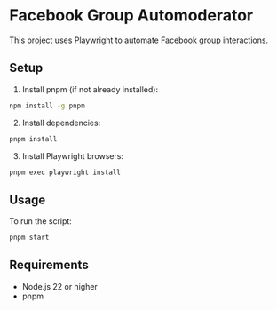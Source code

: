 # Facebook Group Automoderator

This project uses Playwright to automate Facebook group interactions.

## Setup

1. Install pnpm (if not already installed):

```bash
npm install -g pnpm
```

2. Install dependencies:

```bash
pnpm install
```

3. Install Playwright browsers:

```bash
pnpm exec playwright install
```

## Usage

To run the script:

```bash
pnpm start
```

## Requirements

- Node.js 22 or higher
- pnpm
